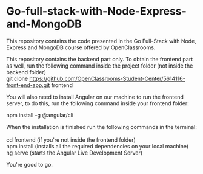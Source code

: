 # Go-full-stack-with-Node-Express-and-MongoDB
This repository contains the code presented in the Go Full-Stack with Node, Express and MongoDB course offered by OpenClassrooms.


This repository contains the backend part only. To obtain the frontend part as well, run the following command inside the project folder
(not inside the backend folder)<br/>
git clone https://github.com/OpenClassrooms-Student-Center/5614116-front-end-app.git frontend

You will also need to install Angular on our machine to run the frontend server, to do this, run the following command inside your frontend folder:
   
   npm install -g @angular/cli

When the installation is finished run the following commands in the terminal:<br/><br/>
cd frontend (if you're not inside the frontend folder)<br/>
npm install (installs all the  required dependencies on your local machine)<br/>
ng serve (starts the Angular Live Development Server)

You're good to go.
